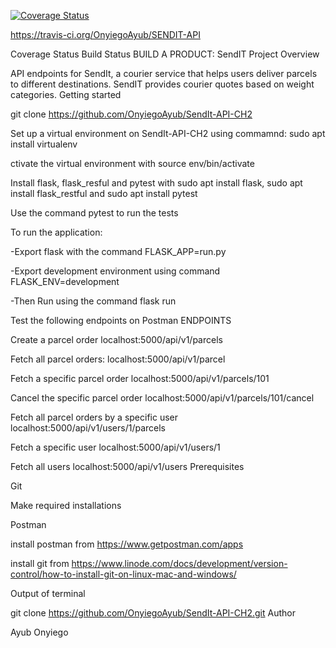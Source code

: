 [![Coverage Status](https://coveralls.io/repos/github/OnyiegoAyub/SENDIT-API/badge.svg?branch=api)](https://coveralls.io/github/OnyiegoAyub/SENDIT-API?branch=api)

https://travis-ci.org/OnyiegoAyub/SENDIT-API


Coverage Status Build Status
BUILD A PRODUCT: SendIT
Project Overview

API endpoints for SendIt, a courier service that helps users deliver parcels to different destinations. SendIT provides courier quotes based on weight categories.
Getting started

git clone https://github.com/OnyiegoAyub/SendIt-API-CH2

Set up a virtual environment on SendIt-API-CH2 using commamnd: sudo apt install virtualenv

ctivate the virtual environment with source env/bin/activate

Install flask, flask_resful and pytest with sudo apt install flask, sudo apt install flask_restful and sudo apt install pytest

Use the command pytest to run the tests

To run the application:

 -Export flask with the command FLASK_APP=run.py

 -Export development environment using command FLASK_ENV=development

 -Then Run using the command flask run

Test the following endpoints on Postman
ENDPOINTS

Create a parcel order localhost:5000/api/v1/parcels

Fetch all parcel orders: localhost:5000/api/v1/parcel

Fetch a specific parcel order localhost:5000/api/v1/parcels/101

Cancel the specific parcel order localhost:5000/api/v1/parcels/101/cancel

Fetch all parcel orders by a specific user localhost:5000/api/v1/users/1/parcels

Fetch a specific user localhost:5000/api/v1/users/1

Fetch all users localhost:5000/api/v1/users
Prerequisites

Git

Make required installations

Postman

install postman from https://www.getpostman.com/apps

install git from https://www.linode.com/docs/development/version-control/how-to-install-git-on-linux-mac-and-windows/

Output of terminal

git clone https://github.com/OnyiegoAyub/SendIt-API-CH2.git
Author

Ayub Onyiego
